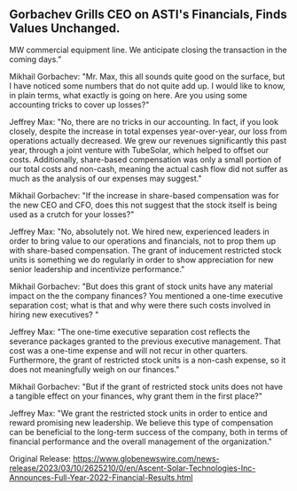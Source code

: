 ## Gorbachev Grills CEO on ASTI's Financials, Finds Values Unchanged.
 MW commercial equipment line. We anticipate closing the transaction in the coming days.”

Mikhail Gorbachev: "Mr. Max, this all sounds quite good on the surface, but I have noticed some numbers that do not quite add up. I would like to know, in plain terms, what exactly is going on here. Are you using some accounting tricks to cover up losses?"

Jeffrey Max: "No, there are no tricks in our accounting. In fact, if you look closely, despite the increase in total expenses year-over-year, our loss from operations actually decreased. We grew our revenues significantly this past year, through a joint venture with TubeSolar, which helped to offset our costs. Additionally, share-based compensation was only a small portion of our total costs and non-cash, meaning the actual cash flow did not suffer as much as the analysis of our expenses may suggest."

Mikhail Gorbachev: "If the increase in share-based compensation was for the new CEO and CFO, does this not suggest that the stock itself is being used as a crutch for your losses?"

Jeffrey Max: "No, absolutely not. We hired new, experienced leaders in order to bring value to our operations and financials, not to prop them up with share-based compensation. The grant of inducement restricted stock units is something we do regularly in order to show appreciation for new senior leadership and incentivize performance."

Mikhail Gorbachev: "But does this grant of stock units have any material impact on the the company finances? You mentioned a one-time executive separation cost; what is that and why were there such costs involved in hiring new executives? "

Jeffrey Max: "The one-time executive separation cost reflects the severance packages granted to the previous executive management. That cost was a one-time expense and will not recur in other quarters. Furthermore, the grant of restricted stock units is a non-cash expense, so it does not meaningfully weigh on our finances."

Mikhail Gorbachev: "But if the grant of restricted stock units does not have a tangible effect on your finances, why grant them in the first place?"

Jeffrey Max: "We grant the restricted stock units in order to entice and reward promising new leadership. We believe this type of compensation can be beneficial to the long-term success of the company, both in terms of financial performance and the overall management of the organization." 




Original Release: https://www.globenewswire.com/news-release/2023/03/10/2625210/0/en/Ascent-Solar-Technologies-Inc-Announces-Full-Year-2022-Financial-Results.html